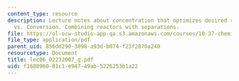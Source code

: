 ```yaml
---
content_type: resource
description: Lecture notes about concentration that optimizes desired rate. Selectivity
  vs. Conversion. Combining reactors with separations.
file: https://ol-ocw-studio-app-qa.s3.amazonaws.com/courses/10-37-chemical-and-biological-reaction-engineering-spring-2007/f168896081c1e94749ab5226253b1a22_lec06_02232007_g.pdf
file_type: application/pdf
parent_uid: 856dd290-3098-a93d-b074-f23f2870a240
resourcetype: Document
title: lec06_02232007_g.pdf
uid: f1688960-81c1-e947-49ab-5226253b1a22
---
```

